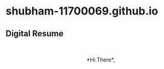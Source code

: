 # shubham-11700069.github.io

<h2>Digital Resume</h2>
<br>
 <p align="center">*Hi There*,</p>
  </B>
</body>
</html>

